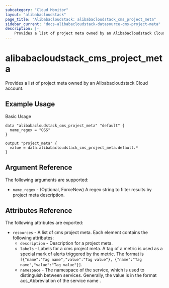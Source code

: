 ```yaml
---
subcategory: "Cloud Monitor"
layout: "alibabacloudstack"
page_title: "Alibabacloudstack: alibabacloudstack_cms_project_meta"
sidebar_current: "docs-alibabacloudstack-datasource-cms-project-meta"
description: |-
    Provides a list of project meta owned by an Alibabacloudstack Cloud account.
---
```


# alibabacloudstack\_cms\_project\_meta

Provides a list of project meta owned by an Alibabacloudstack Cloud account.

## Example Usage

Basic Usage

```
data "alibabacloudstack_cms_project_meta" "default" {
  name_regex = "OSS"
}

output "project_meta" {
  value = data.alibabacloudstack_cms_project_meta.default.*
}
```

## Argument Reference

The following arguments are supported:

* `name_regex` - (Optional, ForceNew) A regex string to filter results by project meta description.

## Attributes Reference

The following attributes are exported:

* `resources` - A list of cms project meta. Each element contains the following attributes:
    * `description` - Description for a project meta.
    * `labels` - Labels for a cms project meta. A tag of a metric is used as a special mark of alerts triggered by the metric. The format is `[{"name":"Tag name","value":"Tag value"}, {"name":"Tag name","value":"Tag value"}]`.
    * `namespace` - The namespace of the service, which is used to distinguish between services. Generally, the value is in the format acs_Abbreviation of the service name .
  